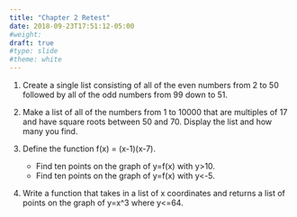 ```yaml
---
title: "Chapter 2 Retest"
date: 2018-09-23T17:51:12-05:00
#weight: 
draft: true
#type: slide
#theme: white
---
```


1. Create a single list consisting of all of the even numbers from 2 to 50
   followed by all of the odd numbers from 99 down to 51.

2. Make a list of all of the numbers from 1 to 10000 that are
   multiples of 17 and have square roots between 50 and 70. Display the
   list and how many you find.
   
2. Define the function f(x) = (x-1)(x-7).

   * Find ten points on the graph of y=f(x) with y>10.
   * Find ten points on the graph of y=f(x) with y<-5.

3. Write a function that takes in a list of x coordinates and returns
   a list of points on the graph of y=x^3 where y<=64.
   
   
